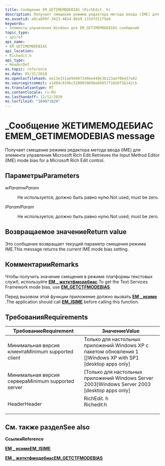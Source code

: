 ```yaml
---
title: Сообщение EM_GETIMEMODEBIAS (RichEdit. h)
description: Получает смещение режима редактора метода ввода (IME) для элемента управления Microsoft Rich Edit.
ms.assetid: e8ca899f-3423-4814-86e9-133dfd11f9a6
keywords:
- Элементы управления Windows для EM_GETIMEMODEBIAS сообщений
topic_type:
- apiref
api_name:
- EM_GETIMEMODEBIAS
api_location:
- Richedit.h
api_type:
- HeaderDef
ms.topic: reference
ms.date: 05/31/2018
ms.openlocfilehash: ea13e151ae9d487340ee440e3b123ae70b437a02
ms.sourcegitcommit: a1494c819bc5200050696e66057f1020f5b142cb
ms.translationtype: MT
ms.contentlocale: ru-RU
ms.lasthandoff: 12/12/2020
ms.locfileid: "104071820"
---
```

# <a name="em_getimemodebias-message"></a><span data-ttu-id="8691a-104">\_Сообщение ЖЕТИМЕМОДЕБИАС EM</span><span class="sxs-lookup"><span data-stu-id="8691a-104">EM\_GETIMEMODEBIAS message</span></span>

<span data-ttu-id="8691a-105">Получает смещение режима редактора метода ввода (IME) для элемента управления Microsoft Rich Edit.</span><span class="sxs-lookup"><span data-stu-id="8691a-105">Retrieves the Input Method Editor (IME) mode bias for a Microsoft Rich Edit control.</span></span>

## <a name="parameters"></a><span data-ttu-id="8691a-106">Параметры</span><span class="sxs-lookup"><span data-stu-id="8691a-106">Parameters</span></span>

<dl> <dt>

<span data-ttu-id="8691a-107">*wParam*</span><span class="sxs-lookup"><span data-stu-id="8691a-107">*wParam*</span></span> 
</dt> <dd>

<span data-ttu-id="8691a-108">Не используется; должно быть равно нулю.</span><span class="sxs-lookup"><span data-stu-id="8691a-108">Not used; must be zero.</span></span>

</dd> <dt>

<span data-ttu-id="8691a-109">*lParam*</span><span class="sxs-lookup"><span data-stu-id="8691a-109">*lParam*</span></span> 
</dt> <dd>

<span data-ttu-id="8691a-110">Не используется; должно быть равно нулю.</span><span class="sxs-lookup"><span data-stu-id="8691a-110">Not used; must be zero.</span></span>

</dd> </dl>

## <a name="return-value"></a><span data-ttu-id="8691a-111">Возвращаемое значение</span><span class="sxs-lookup"><span data-stu-id="8691a-111">Return value</span></span>

<span data-ttu-id="8691a-112">Это сообщение возвращает текущий параметр смещения режима IME.</span><span class="sxs-lookup"><span data-stu-id="8691a-112">This message returns the current IME mode bias setting.</span></span>

## <a name="remarks"></a><span data-ttu-id="8691a-113">Комментарии</span><span class="sxs-lookup"><span data-stu-id="8691a-113">Remarks</span></span>

<span data-ttu-id="8691a-114">Чтобы получить значение смещения в режиме платформы текстовых служб, используйте [**EM \_ жетктфмодебиас**](em-getctfmodebias.md).</span><span class="sxs-lookup"><span data-stu-id="8691a-114">To get the Text Services Framework mode bias, use [**EM\_GETCTFMODEBIAS**](em-getctfmodebias.md).</span></span>

<span data-ttu-id="8691a-115">Перед вызовом этой функции приложение должно вызвать [**EM \_ исиме**](em-isime.md) .</span><span class="sxs-lookup"><span data-stu-id="8691a-115">The application should call [**EM\_ISIME**](em-isime.md) before calling this function.</span></span>

## <a name="requirements"></a><span data-ttu-id="8691a-116">Требования</span><span class="sxs-lookup"><span data-stu-id="8691a-116">Requirements</span></span>



| <span data-ttu-id="8691a-117">Требование</span><span class="sxs-lookup"><span data-stu-id="8691a-117">Requirement</span></span> | <span data-ttu-id="8691a-118">Значение</span><span class="sxs-lookup"><span data-stu-id="8691a-118">Value</span></span> |
|-------------------------------------|---------------------------------------------------------------------------------------|
| <span data-ttu-id="8691a-119">Минимальная версия клиента</span><span class="sxs-lookup"><span data-stu-id="8691a-119">Minimum supported client</span></span><br/> | <span data-ttu-id="8691a-120">Только для настольных приложений Windows XP с пакетом обновления 1 \[\]</span><span class="sxs-lookup"><span data-stu-id="8691a-120">Windows XP with SP1 \[desktop apps only\]</span></span><br/>                                  |
| <span data-ttu-id="8691a-121">Минимальная версия сервера</span><span class="sxs-lookup"><span data-stu-id="8691a-121">Minimum supported server</span></span><br/> | <span data-ttu-id="8691a-122">\[Только для настольных приложений Windows Server 2003\]</span><span class="sxs-lookup"><span data-stu-id="8691a-122">Windows Server 2003 \[desktop apps only\]</span></span><br/>                                  |
| <span data-ttu-id="8691a-123">Header</span><span class="sxs-lookup"><span data-stu-id="8691a-123">Header</span></span><br/>                   | <dl> <span data-ttu-id="8691a-124"><dt>RichEdit. h</dt></span><span class="sxs-lookup"><span data-stu-id="8691a-124"><dt>Richedit.h</dt></span></span> </dl> |



## <a name="see-also"></a><span data-ttu-id="8691a-125">См. также раздел</span><span class="sxs-lookup"><span data-stu-id="8691a-125">See also</span></span>

<dl> <dt>

<span data-ttu-id="8691a-126">**Ссылки**</span><span class="sxs-lookup"><span data-stu-id="8691a-126">**Reference**</span></span>
</dt> <dt>

[<span data-ttu-id="8691a-127">**EM \_ исиме**</span><span class="sxs-lookup"><span data-stu-id="8691a-127">**EM\_ISIME**</span></span>](em-isime.md)
</dt> <dt>

[<span data-ttu-id="8691a-128">**EM \_ жетктфмодебиас**</span><span class="sxs-lookup"><span data-stu-id="8691a-128">**EM\_GETCTFMODEBIAS**</span></span>](em-getctfmodebias.md)
</dt> </dl>

 

 





